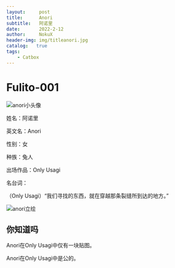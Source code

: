 ```yaml
---
layout:     post
title:      Anori
subtitle:   阿诺里
date:       2022-2-12
author:     NokuX
header-img: img/titleanori.jpg
catalog:   true
tags:
    - Catbox
---
```

# Fulito-001

![anori小头像]({{site.baseurl}}/img-post/anori.jpg)

姓名：阿诺里

英文名：Anori

性别：女

种族：兔人

出场作品：Only Usagi

名台词：

（Only Usagi）“我们寻找的东西，就在穿越那条裂缝所到达的地方。”

![anori立绘]({{site.baseurl}}/img-post/anori.png)

## 你知道吗

Anori在Only Usagi中仅有一块贴图。

Anori在Only Usagi中是公的。
